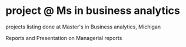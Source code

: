# project @ Ms in business analytics
projects listing done at Master's in Business analytics, Michigan

Reports and Presentation on Managerial reports 
